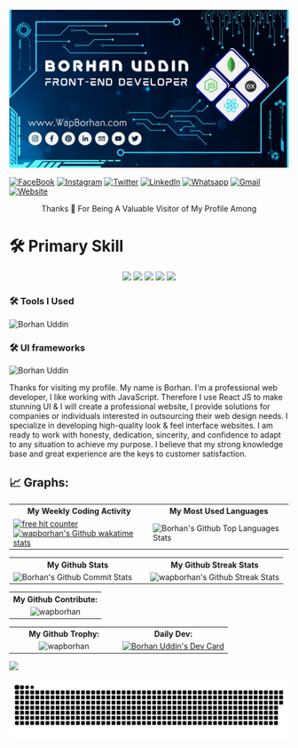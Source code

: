 ![Borhan Uddin](https://raw.githubusercontent.com/wapborhan/wapborhan/main/wapborhan.jpg)

<p align='center' style="text-align: center;">

[![FaceBook](https://img.shields.io/badge/Facebook-1877F2?style=for-the-badge&logo=facebook&logoColor=white "Borhan")](https://www.facebook.com/wapborhan)
[![Instagram](https://img.shields.io/badge/Instagram-E4405F?style=for-the-badge&logo=instagram&logoColor=white "Borhan")](https://instagram.com/wapborhan)
[![Twitter](https://img.shields.io/badge/Twitter-1DA1F2?style=for-the-badge&logo=twitter&logoColor=white "Borhan")](https://twitter.com/wapborhan)
[![LinkedIn](https://img.shields.io/badge/LinkedIn-0077B5?style=for-the-badge&logo=linkedin&logoColor=white "Borhan")](https://linkedin.com/in/wapborhan)
[![Whatsapp](https://img.shields.io/badge/WhatsApp-25D366?style=for-the-badge&logo=whatsapp&logoColor=white "Borhan")](https://linkedin.com/in/wapborhan)
[![Gmail](https://img.shields.io/badge/Gmail-D14836?style=for-the-badge&logo=gmail&logoColor=white "Borhan")](mailto:borhaninfos@gmail.com)
[![Website](https://img.shields.io/badge/Website-3423A6?style=for-the-badge&logo=Anaconda&logoColor=white "Borhan")](https://wapborhan.com)

</p>
<p align='center' style="text-align: center;">
Thanks 💙 For Being A Valuable Visitor of My Profile Among

</p>

# 🛠️ Primary Skill

<p align="center">
<img src="https://img.shields.io/badge/MongoDB-4EA94B?style=for-the-badge&logo=mongodb&logoColor=white" border="0"  />
<img src="https://img.shields.io/badge/Express.js-404D59?style=for-the-badge&logo=express&logoColor=white" border="0"  />
<img src="https://img.shields.io/badge/-ReactJs-61DAFB?style=for-the-badge&logo=react&logoColor=black" border="0"  />
<img src="https://img.shields.io/badge/Node.js-43853D?style=for-the-badge&logo=node.js&logoColor=white" border="0"  />
<img src="https://img.shields.io/badge/JavaScript-F7DF1E?style=for-the-badge&logo=javascript&logoColor=black" border="0"  />
</p>

### 🛠️ Tools I Used

![Borhan Uddin](https://skillicons.dev/icons?i=vscode,mongodb,postman,powershell,github,git,figma)

### 🛠️ UI frameworks

![Borhan Uddin](https://skillicons.dev/icons?i=css,tailwind,bootstrap,daisyui)

<p>Thanks for visiting my profile. My name is Borhan. I'm a professional web developer, I like working with JavaScript. Therefore I use React JS to make stunning UI & І will create a professional website, I provide solutions for companies or individuals interested in outsourcing their web design needs. I specialize in developing high-quality look & feel interface websites. I am ready to work with honesty, dedication, sincerity, and confidence to adapt to any situation to achieve my purpose. I believe that my strong knowledge base and great experience are the keys to customer satisfaction.</p>

## 📈 Graphs:

<table align="center" width="100%" >
    <tr >
        <th>My Weekly Coding Activity</th>
        <th>My Most Used Languages</th>
    </tr>
    <tr>
<td width="50%"> 
<a href="https://wakatime.com/@wapborhan"> <img src="https://wakatime.com/badge/user/59d9f170-5e15-4b6c-8acd-f8cd5d8bb365.svg" border="0" title="free hit counter" alt="free hit counter" /></a>
<a href="https://wakatime.com/@wapborhan"><img src="https://github-readme-stats.vercel.app/api/wakatime?username=wapborhan&v=2" alt="wapborhan's Github wakatime stats" height="auto" width="500px"></a>
</td>
<td width="50%">
     <img src="https://github-readme-stats-showrin.vercel.app/api/top-langs/?username=wapborhan&layout=compact&langs_count=8&hide=less,html,css" alt="Borhan's Github Top Languages Stats" width="500px" height="auto" />
</td>
</tr>
</table>

<table align="center" width="100%">
    <tr>
        <th>My Github Stats</th>
        <th>My Github Streak Stats</th>
    </tr>
    <tr>
        <td width="50%">
            <img  src="https://github-readme-stats-showrin.vercel.app/api?username=wapborhan&include_all_commits=true&count_private=true&show_icons=true" alt="Borhan's Github Commit Stats" height="170em">
        </td>
        <td width="50%">
            <img src="https://github-readme-streak-stats.herokuapp.com/?user=wapborhan" alt="wapborhan's Github Streak Stats" height="180em">
        </td>
    </tr>
</table>

<table align="center" width="100%">
    <tr>
        <th> My Github Contribute:</th>
    </tr>
    <tr>
        <td align="center"><img src="https://github-profile-summary-cards.vercel.app/api/cards/profile-details?username=wapborhan&theme=algolia" alt="wapborhan" /></td>
    </tr>
</table>

<table align="center" width="100%">
    <tr>
        <th> My Github Trophy:</th>
        <th> Daily Dev:</th>
    </tr>
    <tr>
        <td align="center"><img src="https://github-profile-trophy.vercel.app/?username=wapborhan&row=4&column=3" alt="wapborhan" /></td>
        <td width="50%" align="center"> <a href="https://app.daily.dev/wapborhan"><img src="https://api.daily.dev/devcards/6b7988801f2b4b94b68e9f2eb5d5b3d6.png?r=oc4" width="400" alt="Borhan Uddin's Dev Card"/></a></td>
    </tr>
</table>

<a href="https://profile.codersrank.io/user/wapborhan/">
<img
  src="https://cr-ss-service.azurewebsites.net/api/ScreenShot?widget=summary&username=wapborhan&badges=3&show-avatar=true&style=--border-radius:10px"
/></a>

<p align="center">
    <img src="/github-contribution-grid-snake.svg" border="0" title="Snake" alt="Snake" />
</p>
